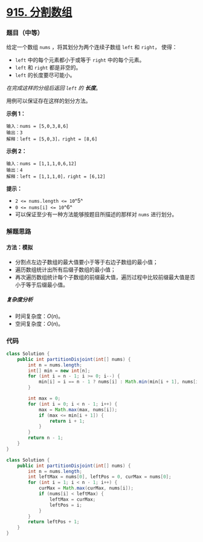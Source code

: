 # [915. 分割数组](https://leetcode.cn/problems/partition-array-into-disjoint-intervals/)

### 题目（中等）

给定一个数组 `nums` ，将其划分为两个连续子数组 `left` 和 `right`， 使得：

* `left` 中的每个元素都小于或等于 `right` 中的每个元素。
* `left` 和 `right` 都是非空的。
* `left` 的长度要尽可能小。

*在完成这样的分组后返回 `left` 的 **长度***。

用例可以保证存在这样的划分方法。

**示例 1：**

```
输入：nums = [5,0,3,8,6]
输出：3
解释：left = [5,0,3]，right = [8,6]
```

**示例 2：**

```
输入：nums = [1,1,1,0,6,12]
输出：4
解释：left = [1,1,1,0]，right = [6,12]
```

**提示：**

* `2 <= nums.length <= 10`^5^
* `0 <= nums[i] <= 10`^6^
* 可以保证至少有一种方法能够按题目所描述的那样对 `nums` 进行划分。

### 解题思路

#### 方法：模拟

- 分割点左边子数组的最大值要小于等于右边子数组的最小值；
- 遍历数组统计出所有后缀子数组的最小值；
- 再次遍历数组统计每个子数组的前缀最大值，遍历过程中比较前缀最大值是否小于等于后缀最小值。

##### 复杂度分析

- 时间复杂度：$O(n)$。
- 空间复杂度：$O(n)$。

### 代码

```java
class Solution {
    public int partitionDisjoint(int[] nums) {
        int n = nums.length;
        int[] min = new int[n];
        for (int i = n - 1; i >= 0; i--) {
            min[i] = i == n - 1 ? nums[i] : Math.min(min[i + 1], nums[i]);
        }

        int max = 0;
        for (int i = 0; i < n - 1; i++) {
            max = Math.max(max, nums[i]);
            if (max <= min[i + 1]) {
                return i + 1;
            }
        }
        return n - 1;
    }
}
```

```java
class Solution {
    public int partitionDisjoint(int[] nums) {
        int n = nums.length;
        int leftMax = nums[0], leftPos = 0, curMax = nums[0];
        for (int i = 1; i < n - 1; i++) {
            curMax = Math.max(curMax, nums[i]);
            if (nums[i] < leftMax) {
                leftMax = curMax;
                leftPos = i;
            }
        }
        return leftPos + 1;
    }
}
```
